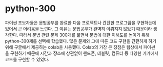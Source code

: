 # python-300
파이썬 초보자들은 문법공부를 완료한 다음 프로젝트나 간단한 프로그램을 구현하는데 있어서 큰 어려움을 느낀다.
그 이유는 문법공부가 완벽히 이뤄지지 않았기 때문이라 생각한다. 따라서 문법 관련 문제 300개를 풀면서 문법에 대한 이해도를 높이기 위해 python-300제를 선택해 학습했다.
많은 문제와 그에 따른 코드 구현을 간편하게 하기 위해 구글에서 제공하는 colab을 사용했다. Colab의 가장 큰 장점은 웹상에서 파이썬을 구현하기 때문에 시간과 장소에 상관없이 핸드폰, 테블릿, 컴퓨터 등 다양한 기기에서 코드를 구현할 수 있었다.
